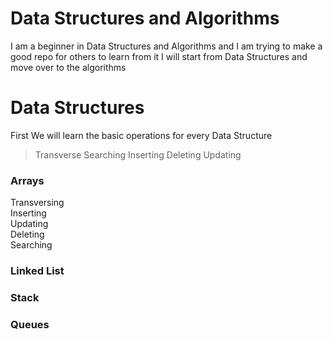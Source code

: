 # Data Structures and Algorithms
I am a beginner in Data Structures and Algorithms and I am trying to make a good repo for others to learn from it 
I will start from Data Structures and move over to the algorithms
# Data Structures
First We will learn the basic operations for every Data Structure
> Transverse Searching Inserting Deleting Updating
### Arrays
Transversing<br/>
Inserting<br/>
Updating<br/>
Deleting<br/>
Searching<br/>
### Linked List
### Stack
### Queues


